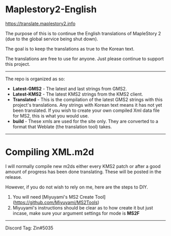 # Maplestory2-English
https://translate.maplestory2.info

The purpose of this is to continue the English translations of MapleStory 2 (due to the global service being shut down).

The goal is to keep the translations as true to the Korean text. 

The translations are free to use for anyone. Just please continue to support this project.

---
The repo is organized as so:
 
- **Latest-GMS2** - The latest and last strings from GMS2.
- **Latest-KMS2** - The latest KMS2 strings from the KMS2 client. 
- **Translated** - This is the compilation of the latest GMS2 strings with this project's translations. Any strings with Korean text means it has not yet been translated. If you wish to create your own compiled Xml data file for MS2, this is what you would use.
- **build** - These xmls are used for the site only. They are converted to a format that Weblate (the translation tool) takes.

---
# Compiling XML.m2d
I will normally compile new m2ds either every KMS2 patch or after a good amount of progress has been done translating. These will be posted in the release.

However, if you do not wish to rely on me, here are the steps to DIY.

1. You will need [Miyuyami's MS2 Create Tool] (https://github.com/Miyuyami/MS2Tools)
2. Miyuyami's instructions should be clear as to how create it but just incase, make sure your argument settings for mode is **MS2F**
---

Discord Tag: Zin#5035